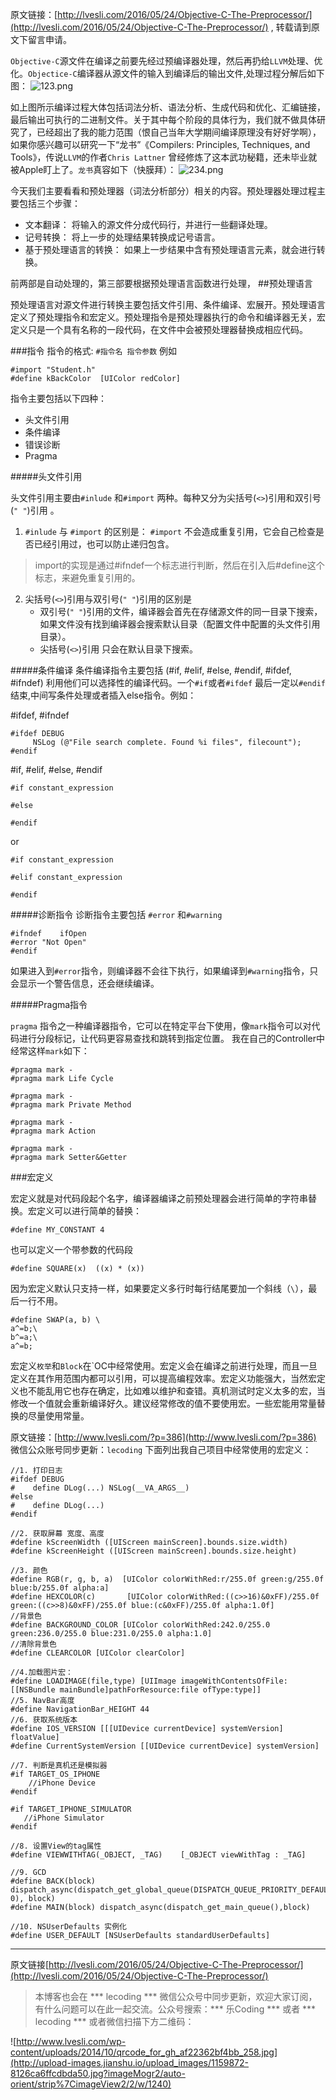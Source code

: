 原文链接：[http://lvesli.com/2016/05/24/Objective-C-The-Preprocessor/](http://lvesli.com/2016/05/24/Objective-C-The-Preprocessor/) , 转载请到原文下留言申请。

`Objective-C`源文件在编译之前要先经过预编译器处理，然后再扔给`LLVM`处理、优化。`Objectice-C`编译器从源文件的输入到编译后的输出文件,处理过程分解后如下图：
![123.png](http://upload-images.jianshu.io/upload_images/1159872-9338649a2784e917.png?imageMogr2/auto-orient/strip%7CimageView2/2/w/1240)


如上图所示编译过程大体包括词法分析、语法分析、生成代码和优化、汇编链接，最后输出可执行的二进制文件。关于其中每个阶段的具体行为，我们就不做具体研究了，已经超出了我的能力范围（恨自己当年大学期间编译原理没有好好学啊），如果你感兴趣可以研究一下“龙书”《Compilers: Principles, Techniques, and Tools》，传说`LLVM`的作者`Chris Lattner` 曾经修炼了这本武功秘籍，还未毕业就被Apple盯上了。`龙书`真容如下（快膜拜）：
![234.png](http://upload-images.jianshu.io/upload_images/1159872-a3e7a5906cf0eb1b.png?imageMogr2/auto-orient/strip%7CimageView2/2/w/1240)

今天我们主要看看和预处理器（词法分析部分）相关的内容。预处理器处理过程主要包括三个步骤：

* 文本翻译： 将输入的源文件分成代码行，并进行一些翻译处理。
* 记号转换： 将上一步的处理结果转换成记号语言。
* 基于预处理语言的转换： 如果上一步结果中含有预处理语言元素，就会进行转换。

前两部是自动处理的，第三部要根据预处理语言函数进行处理，
##预处理语言

预处理语言对源文件进行转换主要包括文件引用、条件编译、宏展开。预处理语言定义了预处理指令和宏定义。预处理指令是预处理器执行的命令和编译器无关，宏定义只是一个具有名称的一段代码，在文件中会被预处理器替换成相应代码。

###指令
指令的格式: `#指令名 指令参数` 例如

    #import "Student.h"
    #define kBackColor  [UIColor redColor]
    
指令主要包括以下四种：

* 头文件引用
* 条件编译
* 错误诊断
* Pragma

#####头文件引用

头文件引用主要由`#inlude` 和`#import` 两种。每种又分为尖括号(`<>`)引用和双引号(`" "`)引用 。

1. `#inlude`  与 `#import` 的区别是： `#import` 不会造成重复引用，它会自己检查是否已经引用过，也可以防止递归包含。
  > import的实现是通过#ifndef一个标志进行判断，然后在引入后#define这个标志，来避免重复引用的。
2. 尖括号(`<>`)引用与双引号(`" "`)引用的区别是
   * 双引号(`" "`)引用的文件，编译器会首先在存储源文件的同一目录下搜索，如果文件没有找到编译器会搜索默认目录（配置文件中配置的头文件引用目录）。
   * 尖括号(`<>`)引用 只会在默认目录下搜索。


#####条件编译
条件编译指令主要包括 (#if, #elif, #else, #endif, #ifdef, #ifndef) 利用他们可以选择性的编译代码。一个`#if`或者`#ifdef` 最后一定以`#endif`结束,中间写条件处理或者插入else指令。例如：

   #ifdef, #ifndef
 
	#ifdef DEBUG
  		 NSLog (@"File search complete. Found %i files", filecount");
	#endif
	
   #if, #elif, #else, #endif
	

	#if constant_expression
	
	#else
	
	#endif
 

or

	#if constant_expression
	
	#elif constant_expression
	
	#endif

#####诊断指令
诊断指令主要包括 `#error` 和`#warning`

	#ifndef    ifOpen
	#error "Not Open"
	#endif

如果进入到`#error`指令，则编译器不会往下执行，如果编译到`#warning`指令，只会显示一个警告信息，还会继续编译。

#####Pragma指令

`pragma` 指令之一种编译器指令，它可以在特定平台下使用，像`mark`指令可以对代码进行分段标记，让代码更容易查找和跳转到指定位置。 我在自己的Controller中经常这样`mark`如下：


	#pragma mark -
	#pragma mark Life Cycle
	
	#pragma mark -
	#pragma mark Private Method

	#pragma mark -
	#pragma mark Action

	#pragma mark -
	#pragma mark Setter&Getter

###宏定义

宏定义就是对代码段起个名字，编译器编译之前预处理器会进行简单的字符串替换。宏定义可以进行简单的替换：

    #define MY_CONSTANT 4
    
也可以定义一个带参数的代码段 

    #define SQUARE(x)  ((x) * (x))
   
因为宏定义默认只支持一样，如果要定义多行时每行结尾要加一个斜线（`\`），最后一行不用。

    #define SWAP(a, b) \
    a^=b;\
	b^=a;\
	a^=b;

宏定义`枚举`和`Block`在`OC中经常使用。宏定义会在编译之前进行处理，而且一旦定义在其作用范围内都可以引用，可以提高编程效率。宏定义功能强大，当然宏定义也不能乱用它也存在确定，比如难以维护和查错。真机测试时定义太多的宏，当修改一个值就会重新编译好久。建议经常修改的值不要使用宏。一些宏能用常量替换的尽量使用常量。

原文链接：[http://www.lvesli.com/?p=386](http://www.lvesli.com/?p=386)    微信公众账号同步更新：`lecoding`
下面列出我自己项目中经常使用的宏定义：

    //1. 打印日志
	#ifdef DEBUG
	#    define DLog(...) NSLog(__VA_ARGS__)
	#else
	#    define DLog(...)
	#endif
	
	//2. 获取屏幕 宽度、高度
	#define kScreenWidth ([UIScreen mainScreen].bounds.size.width)
	#define kScreenHeight ([UIScreen mainScreen].bounds.size.height)
	
	//3. 颜色
	#define RGB(r, g, b, a)  [UIColor colorWithRed:r/255.0f green:g/255.0f blue:b/255.0f alpha:a]
	#define HEXCOLOR(c)       [UIColor colorWithRed:((c>>16)&0xFF)/255.0f green:((c>>8)&0xFF)/255.0f blue:(c&0xFF)/255.0f alpha:1.0f]
	//背景色  
	#define BACKGROUND_COLOR [UIColor colorWithRed:242.0/255.0 green:236.0/255.0 blue:231.0/255.0 alpha:1.0]  
	//清除背景色  
	#define CLEARCOLOR [UIColor clearColor] 
	
	//4.加载图片宏：
	#define LOADIMAGE(file,type) [UIImage imageWithContentsOfFile:[[NSBundle mainBundle]pathForResource:file ofType:type]]
	//5. NavBar高度
	#define NavigationBar_HEIGHT 44
	//6. 获取系统版本
	#define IOS_VERSION [[[UIDevice currentDevice] systemVersion] floatValue]
	#define CurrentSystemVersion [[UIDevice currentDevice] systemVersion]

	//7. 判断是真机还是模拟器
	#if TARGET_OS_IPHONE
	    //iPhone Device
	#endif
 
	#if TARGET_IPHONE_SIMULATOR
	   //iPhone Simulator
	#endif
	
	//8. 设置View的tag属性
	#define VIEWWITHTAG(_OBJECT, _TAG)    [_OBJECT viewWithTag : _TAG]
 
	//9. GCD
	#define BACK(block) dispatch_async(dispatch_get_global_queue(DISPATCH_QUEUE_PRIORITY_DEFAULT, 0), block)
	#define MAIN(block) dispatch_async(dispatch_get_main_queue(),block)
 
	//10. NSUserDefaults 实例化
	#define USER_DEFAULT [NSUserDefaults standardUserDefaults]

---
原文链接[http://lvesli.com/2016/05/24/Objective-C-The-Preprocessor/](http://lvesli.com/2016/05/24/Objective-C-The-Preprocessor/)
>本博客也会在 *** lecoding *** 微信公众号中同步更新，欢迎大家订阅，有什么问题可以在此一起交流。公众号搜索：*** 乐Coding *** 或者 *** lecoding *** 或者微信扫描下方二维码：

![http://www.lvesli.com/wp-content/uploads/2014/10/qrcode_for_gh_af22362bf4bb_258.jpg](http://upload-images.jianshu.io/upload_images/1159872-8126ca6ffcdbda50.jpg?imageMogr2/auto-orient/strip%7CimageView2/2/w/1240)

